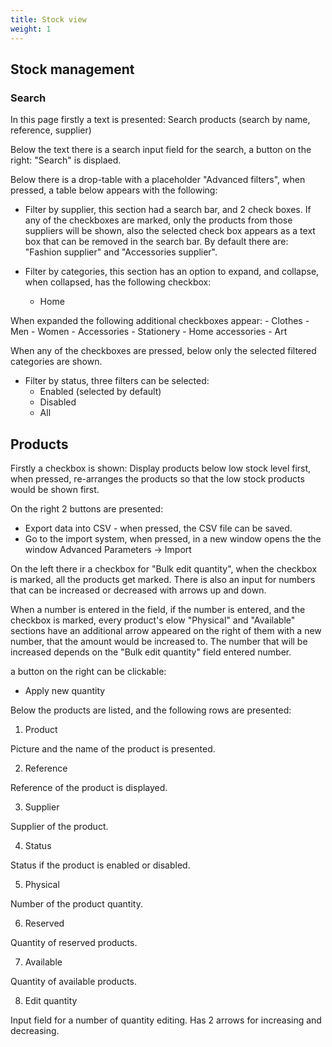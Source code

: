 ```yaml
---
title: Stock view
weight: 1
---
```


## Stock management

### Search

In this page firstly a text is presented: Search products (search by name, reference, supplier) 

Below the text there is a search input field for the search, a button on the right: "Search" is displaed.

Below there is a drop-table with a placeholder "Advanced filters", when pressed, a table below appears with the following:

 - Filter by supplier, this section had a search bar, and 2 check boxes. If any of the checkboxes are marked, only the products from those suppliers will be shown, also the selected check box appears as a text box that can be removed in the search bar. By default there are: "Fashion supplier" and "Accessories supplier".
 
 - Filter by categories, this section has an option to expand, and collapse, when collapsed, has the following checkbox:
    - Home
    
When expanded the following additional checkboxes appear:
    - Clothes
    - Men
    - Women
    - Accessories
    - Stationery
    - Home accessories
    - Art

When any of the checkboxes are pressed, below only the selected filtered categories are shown.

 - Filter by status, three filters can be selected:
    - Enabled (selected by default)
    - Disabled
    - All

## Products

Firstly a checkbox is shown: Display products below low stock level first, when pressed, re-arranges the products so that the low stock products would be shown first.

On the right 2 buttons are presented:
 
  - Export data into CSV - when pressed, the CSV file can be saved.
  - Go to the import system, when pressed, in a new window opens the the window Advanced Parameters -> Import

On the left there ir a checkbox for "Bulk edit quantity", when the checkbox is marked, all the products get marked. There is also an input for numbers that can be increased or decreased with arrows up and down.

When a number is entered in the field, if the number is entered, and the checkbox is marked, every product's elow "Physical" and "Available" sections have an additional arrow appeared on the right of them with a new number, that the amount would be increased to. The number that will be increased depends on the "Bulk edit quantity" field entered number.

a button on the right can be clickable:
 
  - Apply new quantity

Below the products are listed, and the following rows are presented:

 1) Product

Picture and the name of the product is presented.

 2) Reference

Reference of the product is displayed.

 3) Supplier

Supplier of the product.

 4) Status

Status if the product is enabled or disabled.

 5) Physical

Number of the product quantity.

 6) Reserved

Quantity of reserved products.

 7) Available

Quantity of available products.

 8) Edit quantity

Input field for a number of quantity editing. Has 2 arrows for increasing and decreasing.
